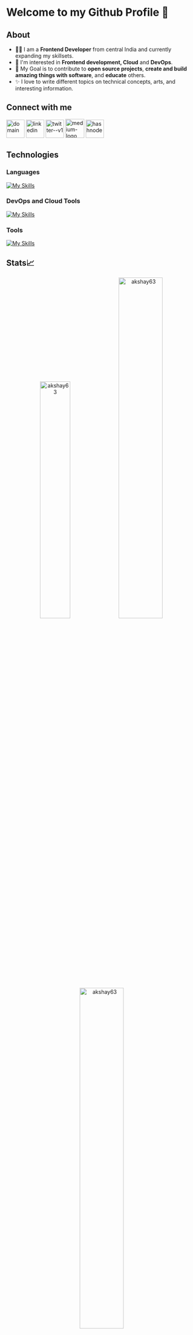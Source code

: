 # Welcome to my Github Profile 👋

## About
- 👩‍💻 I am a **Frontend Developer** from central India and currently expanding my skillsets.
- 🌱 I'm interested in **Frontend development, Cloud** and **DevOps**.
- 🎯 My Goal is to contribute to **open source projects**, **create and build amazing things with software**, and **educate** others.
- ✨ I love to write different topics on technical concepts, arts, and interesting information.

## Connect with me
[<img width="48" height="48" src="https://img.icons8.com/fluency/48/domain.png" alt="domain"/>](http://meshramakshay.in/)
[<img width="48" height="48" src="https://img.icons8.com/fluency/48/linkedin.png" alt="linkedin"/>](https://www.linkedin.com/in/ameshram)
[<img width="48" height="48" src="https://img.icons8.com/color/48/twitter--v1.png" alt="twitter--v1"/>](https://www.twitter.com/aka_akshaymesh)
[<img width="50" height="50" src="https://img.icons8.com/ios-filled/50/medium-logo.png" alt="medium-logo"/>](https://iamakshaymeshram.medium.com/)
[<img width="48" height="48" src="https://img.icons8.com/color/48/hashnode.png" alt="hashnode"/>](https://akshaymeshram.hashnode.dev/)

## Technologies
### Languages
[![My Skills](https://skills.thijs.gg/icons?i=js,c,postgres,html,css,react)](https://skills.thijs.gg)

### DevOps and Cloud Tools
[![My Skills](https://skills.thijs.gg/icons?i=docker,kubernetes,grafana,prometheus,vim)](https://skills.thijs.gg)

### Tools
[![My Skills](https://skills.thijs.gg/icons?i=figma,git,md)](https://skills.thijs.gg)


## Stats📈 
<p align="center"> <img width="40%" src="https://github-readme-stats.vercel.app/api/top-langs?username=akshay63&show_icons=true&theme=dracula&title_color=ff8000&text_color=ffffff&bg_color=6a6a6a&locale=en&layout=compact&hide_border=true" alt="akshay63" />  <img width="48%" src="https://github-readme-stats.vercel.app/api?username=akshay63&show_icons=true&theme=dracula&title_color=ff8000&text_color=ffffff&bg_color=6a6a6a&locale=en&hide_border=true" alt="akshay63" /> <img width="48%" src="https://github-readme-streak-stats.herokuapp.com/?user=akshay63&theme=highcontrast&hide_border=true" alt="akshay63" /> </p>

<!--
**akshay63/akshay63** is a ✨ _special_ ✨ repository because its `README.md` (this file) appears on your GitHub profile.

Here are some ideas to get you started:

- 🔭 I’m currently working on ...
- 🌱 I’m currently learning ...
- 👯 I’m looking to collaborate on ...
- 🤔 I’m looking for help with ...
- 💬 Ask me about ...
- 📫 How to reach me: ...
- 😄 Pronouns: ...
- ⚡ Fun fact: ...

https://javascript.plainenglish.io/make-your-github-profile-standout-to-attract-better-opportunities-b9114b7ef686
https://reactjsexample.com/skill-icons-beautiful-skills-icons-for-your-github-readme/#icons-list
https://shields.io/
https://icons8.com/icons
-->
